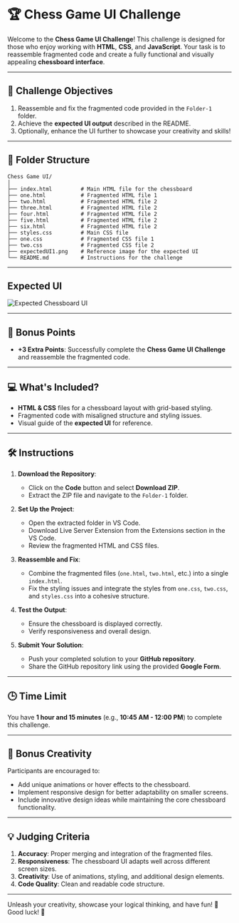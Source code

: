 # 🏆 Chess Game UI Challenge

Welcome to the **Chess Game UI Challenge**! This challenge is designed for those who enjoy working with **HTML**, **CSS**, and **JavaScript**. Your task is to reassemble fragmented code and create a fully functional and visually appealing **chessboard interface**.

---

## 🎯 Challenge Objectives

1. Reassemble and fix the fragmented code provided in the `Folder-1` folder.
2. Achieve the **expected UI output** described in the README.
3. Optionally, enhance the UI further to showcase your creativity and skills!

---

## 📂 Folder Structure

```plaintext
Chess Game UI/
│
├── index.html         # Main HTML file for the chessboard
├── one.html           # Fragmented HTML file 1
├── two.html           # Fragmented HTML file 2
├── three.html         # Fragmented HTML file 2
├── four.html          # Fragmented HTML file 2
├── five.html          # Fragmented HTML file 2
├── six.html           # Fragmented HTML file 2
├── styles.css         # Main CSS file
├── one.css            # Fragmented CSS file 1
├── two.css            # Fragmented CSS file 2
├── expectedUI1.png    # Reference image for the expected UI
└── README.md          # Instructions for the challenge
```

---

## Expected UI

![Expected Chessboard UI](./ExpectedUI1.png)

---


## 🌟 Bonus Points

- **+3 Extra Points**: Successfully complete the **Chess Game UI Challenge** and reassemble the fragmented code.

---

## 💻 What's Included?

- **HTML & CSS** files for a chessboard layout with grid-based styling.
- Fragmented code with misaligned structure and styling issues.
- Visual guide of the **expected UI** for reference.

---

## 🛠 Instructions

1. **Download the Repository**: 
   - Click on the **Code** button and select **Download ZIP**.
   - Extract the ZIP file and navigate to the `Folder-1` folder.

2. **Set Up the Project**:
   - Open the extracted folder in VS Code.
   - Download Live Server Extension from the Extensions section in the VS Code.  
   - Review the fragmented HTML and CSS files.

3. **Reassemble and Fix**:
   - Combine the fragmented files (`one.html`, `two.html`, etc.) into a single `index.html`.
   - Fix the styling issues and integrate the styles from `one.css`, `two.css`, and `styles.css` into a cohesive structure.

4. **Test the Output**:
   - Ensure the chessboard is displayed correctly.
   - Verify responsiveness and overall design.

5. **Submit Your Solution**:
   - Push your completed solution to your **GitHub repository**.
   - Share the GitHub repository link using the provided **Google Form**.

---

## 🕒 Time Limit

You have **1 hour and 15 minutes** (e.g., **10:45 AM - 12:00 PM**) to complete this challenge.

---

## 🎨 Bonus Creativity

Participants are encouraged to:
- Add unique animations or hover effects to the chessboard.
- Implement responsive design for better adaptability on smaller screens.
- Include innovative design ideas while maintaining the core chessboard functionality.

---

## 💡 Judging Criteria

1. **Accuracy**: Proper merging and integration of the fragmented files.
2. **Responsiveness**: The chessboard UI adapts well across different screen sizes.
3. **Creativity**: Use of animations, styling, and additional design elements.
4. **Code Quality**: Clean and readable code structure.

---

Unleash your creativity, showcase your logical thinking, and have fun! 🚀  
Good luck! 🎉
